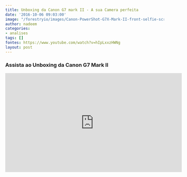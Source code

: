 ```yaml
---
title: Unboxing da Canon G7 mark II - A sua Camera perfeita
date: '2016-10-06 09:03:00'
image: "/forestryio/images/Canon-PowerShot-G7X-Mark-II-front-selfie-screen.jpg"
author: nadeem
categories:
- analises
tags: []
fontes: https://www.youtube.com/watch?v=hIpLxxzHWNg
layout: post
---
```

### Assista ao Unboxing da Canon G7 Mark II

<iframe width="560" height="315" src="https://www.youtube.com/embed/hIpLxxzHWNg" frameborder="0" allowfullscreen></iframe>